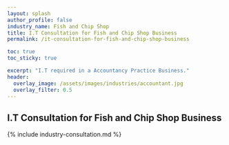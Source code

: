 ```yaml
---
layout: splash 
author_profile: false 
industry_name: Fish and Chip Shop
title: I.T Consultation for Fish and Chip Shop Business
permalink: /it-consultation-for-fish-and-chip-shop-business

toc: true
toc_sticky: true

excerpt: "I.T required in a Accountancy Practice Business."
header:
  overlay_image: /assets/images/industries/accountant.jpg
  overlay_filter: 0.5 
---
```


## I.T Consultation for Fish and Chip Shop Business

{% include industry-consultation.md %}
